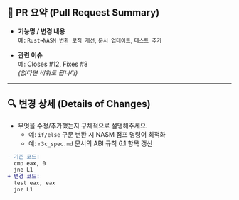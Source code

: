 ## 🧩 PR 요약 (Pull Request Summary)

- **기능명 / 변경 내용**  
  예: `Rust→NASM 변환 로직 개선`, `문서 업데이트`, `테스트 추가`

- **관련 이슈**  
  예: Closes #12, Fixes #8  
  *(없다면 비워도 됩니다)*


---

## 🔍 변경 상세 (Details of Changes)

- 무엇을 수정/추가했는지 구체적으로 설명해주세요.  
  - 예: `if/else` 구문 변환 시 NASM 점프 명령어 최적화  
  - 예: `r3c_spec.md` 문서의 ABI 규칙 6.1 항목 갱신

```diff
- 기존 코드:
  cmp eax, 0
  jne L1
+ 변경 코드:
  test eax, eax
  jnz L1
